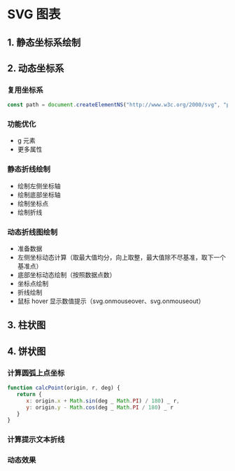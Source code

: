 # SVG 图表

## 1. 静态坐标系绘制

## 2. 动态坐标系

### 复用坐标系

```js
const path = document.createElementNS("http://www.w3c.org/2000/svg", "path");
```

### 功能优化

- g 元素
- 更多属性

### 静态折线绘制

- 绘制左侧坐标轴
- 绘制底部坐标轴
- 绘制坐标点
- 绘制折线

### 动态折线图绘制

- 准备数据
- 左侧坐标动态计算（取最大值均分，向上取整，最大值除不尽基准，取下一个基准点）
- 底部坐标动态绘制（按照数据点数）
- 坐标点绘制
- 折线绘制
- 鼠标 hover 显示数值提示（svg.onmouseover、svg.onmouseout）

## 3. 柱状图

## 4. 饼状图

### 计算圆弧上点坐标

```js
function calcPoint(origin, r, deg) {
   return {
      x: origin.x + Math.sin(deg _ Math.PI) / 180) _ r,
      y: origin.y - Math.cos(deg _ Math.PI / 180) _ r
   }
}
```

### 计算提示文本折线

### 动态效果
